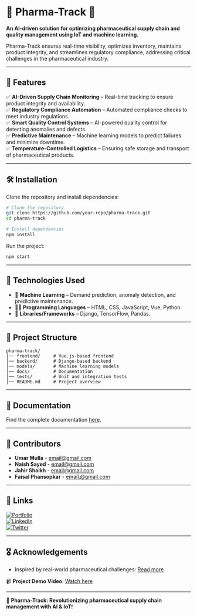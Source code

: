 # 💉 Pharma-Track 💊

**An AI-driven solution for optimizing pharmaceutical supply chain and quality management using IoT and machine learning.**

Pharma-Track ensures real-time visibility, optimizes inventory, maintains product integrity, and streamlines regulatory compliance, addressing critical challenges in the pharmaceutical industry.

---

## 🚀 Features

✅ **AI-Driven Supply Chain Monitoring** – Real-time tracking to ensure product integrity and availability.  
✅ **Regulatory Compliance Automation** – Automated compliance checks to meet industry regulations.  
✅ **Smart Quality Control Systems** – AI-powered quality control for detecting anomalies and defects.  
✅ **Predictive Maintenance** – Machine learning models to predict failures and minimize downtime.  
✅ **Temperature-Controlled Logistics** – Ensuring safe storage and transport of pharmaceutical products.  

---

## 🛠 Installation

Clone the repository and install dependencies:

```bash
# Clone the repository
git clone https://github.com/your-repo/pharma-track.git
cd pharma-track

# Install dependencies
npm install
```

Run the project:

```bash
npm start
```

---

## 🦾 Technologies Used

- 🤖 **Machine Learning** – Demand prediction, anomaly detection, and predictive maintenance.  
- 👨‍💻 **Programming Languages** – HTML, CSS, JavaScript, Vue, Python.  
- 📓 **Libraries/Frameworks** – Django, TensorFlow, Pandas.  

---

## 📂 Project Structure

```
pharma-track/
│── frontend/     # Vue.js-based frontend
│── backend/      # Django-based backend
│── models/       # Machine learning models
│── docs/         # Documentation
│── tests/        # Unit and integration tests
│── README.md     # Project overview
```

---

## 📄 Documentation

Find the complete documentation [here](https://linktodocumentation).

---

## 🤝 Contributors

- **Umar Mulla** - [email@gmail.com](mailto:email@gmail.com)  
- **Naish Sayed** - [email@gmail.com](mailto:email@gmail.com)  
- **Jahir Shaikh** - [email@gmail.com](mailto:email@gmail.com)  
- **Faisal Phansopkar** - [email.@gmail.com](mailto:email.@gmail.com)  

---

## 🔗 Links

[![Portfolio](https://img.shields.io/badge/Portfolio-000?style=for-the-badge&logo=ko-fi&logoColor=white)](https://umarmulla.netlify.app/)  
[![LinkedIn](https://img.shields.io/badge/LinkedIn-0A66C2?style=for-the-badge&logo=linkedin&logoColor=white)](https://www.linkedin.com/)  
[![Twitter](https://img.shields.io/badge/Twitter-1DA1F2?style=for-the-badge&logo=twitter&logoColor=white)](https://twitter.com/)  

---

## 🎖 Acknowledgements

- Inspired by real-world pharmaceutical challenges: [Read more](https://blog.i-nexus.com/10-challenges-facing-the-pharmaceutical-industry)

📹 **Project Demo Video**: [Watch here](https://drive.google.com/drive/folders/1LStIpBPFtqiMrM32JwkAgRL5aoBUZR65?usp=sharing)

---

🚀 **Pharma-Track: Revolutionizing pharmaceutical supply chain management with AI & IoT!**

